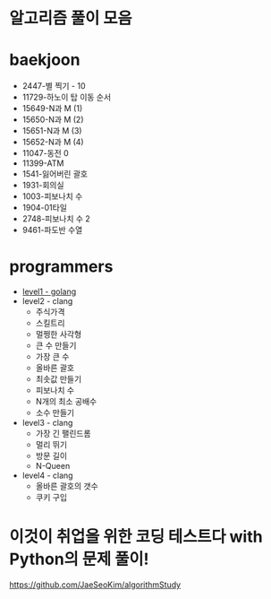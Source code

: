 # 알고리즘 풀이 모음

# baekjoon

- 2447-별 찍기 - 10
- 11729-하노이 탑 이동 순서
- 15649-N과 M (1)
- 15650-N과 M (2)
- 15651-N과 M (3)
- 15652-N과 M (4)
- 11047-동전 0
- 11399-ATM
- 1541-잃어버린 괄호
- 1931-회의실
- 1003-피보나치 수
- 1904-01타일
- 2748-피보나치 수 2
- 9461-파도반 수열

# programmers

- [level1 - golang](https://github.com/JaeSeoKim/learngo/tree/master/programmers/level1)
- level2 - clang
  - 주식가격
  - 스킬트리
  - 멀쩡한 사각형
  - 큰 수 만들기
  - 가장 큰 수
  - 올바른 괄호
  - 최솟값 만들기
  - 피보나치 수
  - N개의 최소 공배수
  - 소수 만들기
- level3 - clang
  - 가장 긴 팰린드롬
  - 멀리 뛰기
  - 방문 길이
  - N-Queen
- level4 - clang
  - 올바른 괄호의 갯수
  - 쿠키 구입

# 이것이 취업을 위한 코딩 테스트다 with Python의 문제 풀이!

https://github.com/JaeSeoKim/algorithmStudy
